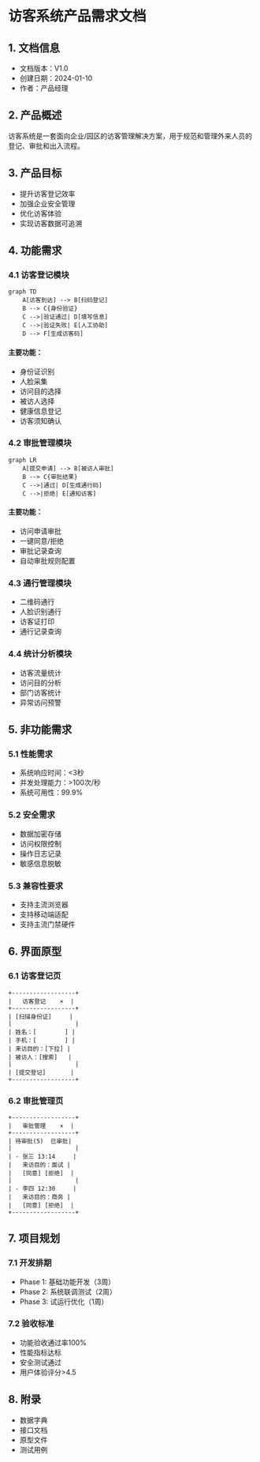  # 访客系统产品需求文档

## 1. 文档信息
- 文档版本：V1.0
- 创建日期：2024-01-10
- 作者：产品经理

## 2. 产品概述
访客系统是一套面向企业/园区的访客管理解决方案，用于规范和管理外来人员的登记、审批和出入流程。

## 3. 产品目标
- 提升访客登记效率
- 加强企业安全管理
- 优化访客体验
- 实现访客数据可追溯

## 4. 功能需求

### 4.1 访客登记模块
```mermaid
graph TD
    A[访客到达] --> B[扫码登记]
    B --> C{身份验证}
    C -->|验证通过| D[填写信息]
    C -->|验证失败| E[人工协助]
    D --> F[生成访客码]
```

#### 主要功能：
- 身份证识别
- 人脸采集
- 访问目的选择
- 被访人选择
- 健康信息登记
- 访客须知确认

### 4.2 审批管理模块
```mermaid
graph LR
    A[提交申请] --> B[被访人审批]
    B --> C{审批结果}
    C -->|通过| D[生成通行码]
    C -->|拒绝| E[通知访客]
```

#### 主要功能：
- 访问申请审批
- 一键同意/拒绝
- 审批记录查询
- 自动审批规则配置

### 4.3 通行管理模块
- 二维码通行
- 人脸识别通行
- 访客证打印
- 通行记录查询

### 4.4 统计分析模块
- 访客流量统计
- 访问目的分析
- 部门访客统计
- 异常访问预警

## 5. 非功能需求

### 5.1 性能需求
- 系统响应时间：<3秒
- 并发处理能力：>100次/秒
- 系统可用性：99.9%

### 5.2 安全需求
- 数据加密存储
- 访问权限控制
- 操作日志记录
- 敏感信息脱敏

### 5.3 兼容性要求
- 支持主流浏览器
- 支持移动端适配
- 支持主流门禁硬件

## 6. 界面原型

### 6.1 访客登记页
```
+------------------+
|   访客登记    ×  |
+------------------+
| [扫描身份证]     |
|                  |
| 姓名：[        ] |
| 手机：[        ] |
| 来访目的：[下拉] |
| 被访人：[搜索]   |
|                  |
| [提交登记]       |
+------------------+
```

### 6.2 审批管理页
```
+------------------+
|   审批管理    ×  |
+------------------+
| 待审批(5)  已审批|
|                  |
| - 张三 13:14     |
|   来访目的：面试 |
|   [同意] [拒绝]  |
|                  |
| - 李四 12:30     |
|   来访目的：商务 |
|   [同意] [拒绝]  |
+------------------+
```

## 7. 项目规划

### 7.1 开发排期
- Phase 1: 基础功能开发（3周）
- Phase 2: 系统联调测试（2周）
- Phase 3: 试运行优化（1周）

### 7.2 验收标准
- 功能验收通过率100%
- 性能指标达标
- 安全测试通过
- 用户体验评分>4.5

## 8. 附录
- 数据字典
- 接口文档
- 原型文件
- 测试用例